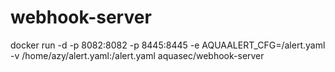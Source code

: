# webhook-server

docker run -d -p 8082:8082 -p 8445:8445 -e AQUAALERT_CFG=/alert.yaml -v /home/azy/alert.yaml:/alert.yaml aquasec/webhook-server
